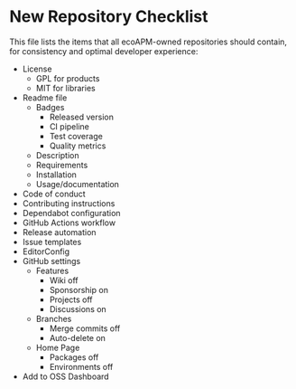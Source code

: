 # New Repository Checklist

This file lists the items that all ecoAPM-owned repositories should contain, for consistency and optimal developer experience:

- License
  - GPL for products
  - MIT for libraries
- Readme file
  - Badges
    - Released version
    - CI pipeline
    - Test coverage
    - Quality metrics
  - Description
  - Requirements
  - Installation
  - Usage/documentation
- Code of conduct
- Contributing instructions
- Dependabot configuration
- GitHub Actions workflow
- Release automation
- Issue templates
- EditorConfig
- GitHub settings
  - Features
    - Wiki off
    - Sponsorship on
    - Projects off
    - Discussions on
  - Branches
    - Merge commits off
    - Auto-delete on
  - Home Page
    - Packages off
    - Environments off
- Add to OSS Dashboard